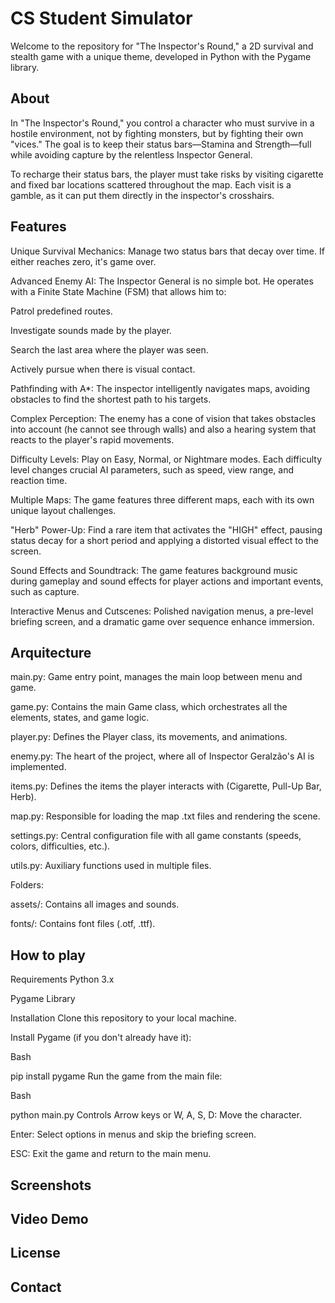 # CS Student Simulator

Welcome to the repository for "The Inspector's Round," a 2D survival and stealth game with a unique theme, developed in Python with the Pygame library.

## About

In "The Inspector's Round," you control a character who must survive in a hostile environment, not by fighting monsters, but by fighting their own "vices." The goal is to keep their status bars—Stamina and Strength—full while avoiding capture by the relentless Inspector General.

To recharge their status bars, the player must take risks by visiting cigarette and fixed bar locations scattered throughout the map. Each visit is a gamble, as it can put them directly in the inspector's crosshairs.

## Features

Unique Survival Mechanics: Manage two status bars that decay over time. If either reaches zero, it's game over.

Advanced Enemy AI: The Inspector General is no simple bot. He operates with a Finite State Machine (FSM) that allows him to:

Patrol predefined routes.

Investigate sounds made by the player.

Search the last area where the player was seen.

Actively pursue when there is visual contact.

Pathfinding with A*: The inspector intelligently navigates maps, avoiding obstacles to find the shortest path to his targets.

Complex Perception: The enemy has a cone of vision that takes obstacles into account (he cannot see through walls) and also a hearing system that reacts to the player's rapid movements.

Difficulty Levels: Play on Easy, Normal, or Nightmare modes. Each difficulty level changes crucial AI parameters, such as speed, view range, and reaction time.

Multiple Maps: The game features three different maps, each with its own unique layout challenges.

"Herb" Power-Up: Find a rare item that activates the "HIGH" effect, pausing status decay for a short period and applying a distorted visual effect to the screen.

Sound Effects and Soundtrack: The game features background music during gameplay and sound effects for player actions and important events, such as capture.

Interactive Menus and Cutscenes: Polished navigation menus, a pre-level briefing screen, and a dramatic game over sequence enhance immersion.

## Arquitecture

main.py: Game entry point, manages the main loop between menu and game.

game.py: Contains the main Game class, which orchestrates all the elements, states, and game logic.

player.py: Defines the Player class, its movements, and animations.

enemy.py: The heart of the project, where all of Inspector Geralzão's AI is implemented.

items.py: Defines the items the player interacts with (Cigarette, Pull-Up Bar, Herb).

map.py: Responsible for loading the map .txt files and rendering the scene.

settings.py: Central configuration file with all game constants (speeds, colors, difficulties, etc.).

utils.py: Auxiliary functions used in multiple files.

Folders:

assets/: Contains all images and sounds.

fonts/: Contains font files (.otf, .ttf).

## How to play

Requirements
Python 3.x

Pygame Library

Installation
Clone this repository to your local machine.

Install Pygame (if you don't already have it):

Bash

pip install pygame
Run the game from the main file:

Bash

python main.py
Controls
Arrow keys or W, A, S, D: Move the character.

Enter: Select options in menus and skip the briefing screen.

ESC: Exit the game and return to the main menu.

## Screenshots

## Video Demo

## License

## Contact
